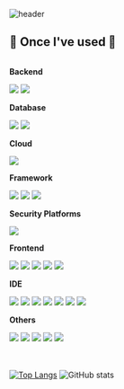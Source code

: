 ![header](https://capsule-render.vercel.app/api?type=Waving&color=BEE3BA&text=Welcome!&fontColor=808080&height=250&fontAlignY=40)

## 🔨 Once I've used 🔨
<div style="display:flex; flex-direction:column; align-items:flex-start;">
    <!-- Backend -->
    <p><strong>Backend</strong></p>
    <div>
        <img src="https://img.shields.io/badge/Java-007396?style=for-the-badge&logo=Java&logoColor=white"> 
        <img src="https://img.shields.io/badge/python-3776AB?style=flat-square&logo=python&logoColor=white"> 
    </div>
    <!-- Database -->
    <p><strong>Database</strong></p>
    <div>
        <img src="https://img.shields.io/badge/mysql-4479A1?style=for-the-badge&logo=mysql&logoColor=white"> 
        <img src="https://img.shields.io/badge/firebase-FFCA28?style=for-the-badge&logo=firebase&logoColor=white">
    </div>
    <!-- Cloud -->
    <p><strong>Cloud</strong></p>
    <div>
        <img src="https://img.shields.io/badge/Amazon AWS-232F3E?style=for-the-badge&logo=amazon aws&logoColor=white"> 
    </div>
    <!-- Framework -->
    <p><strong>Framework</strong></p>
    <div>        
        <img src="https://img.shields.io/badge/Spring Boot-6DB33F?style=for-the-badge&logo=spring boot&logoColor=white"> 
        <img src="https://img.shields.io/badge/React-20232A?style=for-the-badge&logo=react&logoColor=61DAFB">
        <img src="https://img.shields.io/badge/React_Native-20232A?style=for-the-badge&logo=react&logoColor=61DAFB">
    </div>
      <!-- Security Platforms -->
    <p><strong>Security Platforms</strong></p>
    <div>        
        <img src="https://img.shields.io/badge/Spring_Security-6DB33F?style=for-the-badge&logo=Spring-Security&logoColor=white"> 
    </div>
    <!-- Frontend -->
    <p><strong>Frontend</strong></p>
    <div>
        <img src="https://img.shields.io/badge/html5-E34F26?style=flat-square&logo=html5&logoColor=white"> 
        <img src="https://img.shields.io/badge/css-1572B6?style=flat-square&logo=css3&logoColor=white"> 
        <img src="https://img.shields.io/badge/javascript-F7DF1E?style=flat-square&logo=javascript&logoColor=black"> 
        <img src="https://img.shields.io/badge/bootstrap-7952B3?style=flat-square&logo=bootstrap&logoColor=white">
        <img src="https://img.shields.io/badge/TypeScript-007ACC?style=for-the-badge&logo=typescript&logoColor=white">
    </div>
    <!-- IDE -->
    <p><strong>IDE</strong></p>
    <div>        
        <img src="https://img.shields.io/badge/IntelliJ_IDEA-000000.svg?style=for-the-badge&logo=intellij-idea&logoColor=white">
        <img src="https://img.shields.io/badge/Android_Studio-3DDC84?style=for-the-badge&logo=android-studio&logoColor=white"> 
        <img src="https://img.shields.io/badge/Colab-F9AB00?style=for-the-badge&logo=googlecolab&color=525252">
        <img src="https://img.shields.io/badge/Eclipse-2C2255?style=for-the-badge&logo=eclipse&logoColor=white">        
        <img src="https://img.shields.io/badge/PyCharm-000000.svg?&style=for-the-badge&logo=PyCharm&logoColor=white">
        <img src="https://img.shields.io/badge/Visual_Studio-5C2D91?style=for-the-badge&logo=visual%20studio&logoColor=white">
        <img src="https://img.shields.io/badge/Visual_Studio_Code-0078D4?style=for-the-badge&logo=visual%20studio%20code&logoColor=white">
    </div>
    <!-- Others -->
    <p><strong>Others</strong></p>
    <div>
        <img src="https://img.shields.io/badge/Kotlin-7F52FF?style=flat-square&logo=kotlin&logoColor=white">
        <img src="https://img.shields.io/badge/Postman-FF6C37?style=for-the-badge&logo=postman&logoColor=white">
        <img src="https://img.shields.io/badge/Trello-%23026AA7.svg?style=for-the-badge&logo=Trello&logoColor=white">
        <img src="https://img.shields.io/badge/Gradle-02303A.svg?style=for-the-badge&logo=Gradle&logoColor=white">
        <img src="https://img.shields.io/badge/Jira-0052CC?style=for-the-badge&logo=Jira&logoColor=white">
</div><br>
</div>


<br>
<div style="display:flex; flex-direction:column; align-items:flex-start;">

[![Top Langs](https://github-readme-stats.vercel.app/api/top-langs/?username=jihye0623)](https://github.com/anuraghazra/github-readme-stats)
![GitHub stats](https://github-readme-stats.vercel.app/api?username=jihye0623&show_icons=true&theme=radical)


<!--
**Jihye0623/Jihye0623** is a ✨ _special_ ✨ repository because its `README.md` (this file) appears on your GitHub profile.

Here are some ideas to get you started:

- 🔭 I’m currently working on ...
- 🌱 I’m currently learning ...
- 👯 I’m looking to collaborate on ...
- 🤔 I’m looking for help with ...
- 💬 Ask me about ...
- 📫 How to reach me: ...
- 😄 Pronouns: ...
- ⚡ Fun fact: ...
-->
